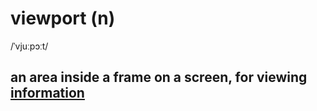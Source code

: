 # viewport (n)

/ˈvjuːpɔːt/

## an area inside a frame on a screen, for viewing [information](information-n.md#data-that-is-processed-stored-or-sent-by-a-computer)
